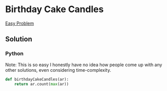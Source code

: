 # Birthday Cake Candles

[Easy Problem](https://www.hackerrank.com/challenges/birthday-cake-candles/problem)

## Solution

### Python

Note:  This is so easy I honestly have no idea how people come up with any other solutions, even considering time-complexity.

```python
def birthdayCakeCandles(ar):
    return ar.count(max(ar))
```
